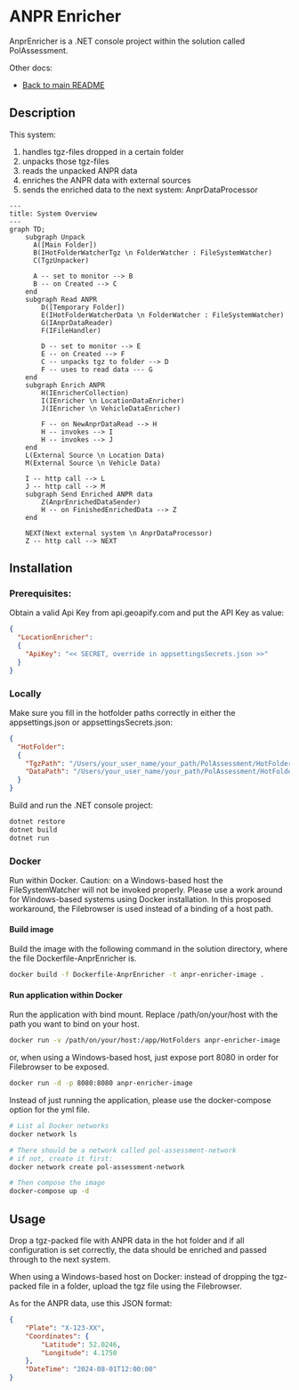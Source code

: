 # ANPR Enricher
AnprEnricher is a .NET console project within the solution called PolAssessment.

Other docs:
- [Back to main README](../README.md)

## Description
This system:
1. handles tgz-files dropped in a certain folder
2. unpacks those tgz-files
3. reads the unpacked ANPR data
4. enriches the ANPR data with external sources
5. sends the enriched data to the next system: AnprDataProcessor

```mermaid
---
title: System Overview
---
graph TD;
    subgraph Unpack
      A([Main Folder])
      B(IHotFolderWatcherTgz \n FolderWatcher : FileSystemWatcher)
      C(TgzUnpacker)

      A -- set to monitor --> B
      B -- on Created --> C
    end
    subgraph Read ANPR
        D([Temporary Folder])
        E(IHotFolderWatcherData \n FolderWatcher : FileSystemWatcher)
        G(IAnprDataReader)
        F(IFileHandler)

        D -- set to monitor --> E
        E -- on Created --> F
        C -- unpacks tgz to folder --> D
        F -- uses to read data --- G
    end
    subgraph Enrich ANPR
        H(IEnricherCollection)
        I(IEnricher \n LocationDataEnricher)
        J(IEnricher \n VehicleDataEnricher)

        F -- on NewAnprDataRead --> H
        H -- invokes --> I
        H -- invokes --> J
    end
    L(External Source \n Location Data)
    M(External Source \n Vehicle Data)

    I -- http call --> L
    J -- http call --> M
    subgraph Send Enriched ANPR data
        Z(AnprEnrichedDataSender)
        H -- on FinishedEnrichedData --> Z
    end

    NEXT(Next external system \n AnprDataProcessor)
    Z -- http call --> NEXT
```

## Installation

### Prerequisites:
Obtain a valid Api Key from api.geoapify.com and put the API Key as value:
```json
{
  "LocationEnricher":
  {
    "ApiKey": "<< SECRET, override in appsettingsSecrets.json >>"
  }
}
```

### Locally
Make sure you fill in the hotfolder paths correctly in either the appsettings.json or appsettingsSecrets.json:
```json
{
  "HotFolder":
  {
    "TgzPath": "/Users/your_user_name/your_path/PolAssessment/HotFolders/HotFolderTgz",
    "DataPath": "/Users/your_user_name/your_path/PolAssessment/HotFolders/HotFolderData"
  }
}
```

Build and run the .NET console project:
```sh
dotnet restore
dotnet build
dotnet run
```

### Docker
Run within Docker. Caution: on a Windows-based host the FileSystemWatcher will not be invoked properly. Please use a work around for Windows-based systems using Docker installation. In this proposed workaround, the Filebrowser is used instead of a binding of a host path.

#### Build image

Build the image with the following command in the solution directory, where the file Dockerfile-AnprEnricher is.
```sh
docker build -f Dockerfile-AnprEnricher -t anpr-enricher-image .
```

#### Run application within Docker

Run the application with bind mount. Replace /path/on/your/host with the path you want to bind on your host.
```sh
docker run -v /path/on/your/host:/app/HotFolders anpr-enricher-image
```

or, when using a Windows-based host, just expose port 8080 in order for Filebrowser to be exposed.
```sh
docker run -d -p 8080:8080 anpr-enricher-image
```

Instead of just running the application, please use the docker-compose option for the yml file.
```sh
# List al Docker networks
docker network ls

# There should be a network called pol-assessment-network
# if not, create it first:
docker network create pol-assessment-network

# Then compose the image
docker-compose up -d
```

## Usage
Drop a tgz-packed file with ANPR data in the hot folder and if all configuration is set correctly, the data should be enriched and passed through to the next system.

When using a Windows-based host on Docker: instead of dropping the tgz-packed file in a folder, upload the tgz file using the Filebrowser.

As for the ANPR data, use this JSON format:
```json
{
    "Plate": "X-123-XX",
    "Coordinates": {
        "Latitude": 52.0246,
        "Longitude": 4.1750
    },
    "DateTime": "2024-08-01T12:00:00"
}
```
